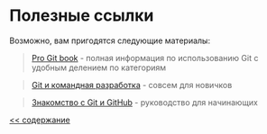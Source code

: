 # Полезные ссылки

Возможно, вам пригодятся следующие материалы:

> [Pro Git book](https://git-scm.com/book/ru/v2) - полная информация по использованию Git с удобным делением по категориям

> [Git и командная разработка](https://habr.com/ru/post/440816/) - совсем для новичков

> [Знакомство с Git и GitHub](https://medium.com/nuances-of-programming/%D0%B7%D0%BD%D0%B0%D0%BA%D0%BE%D0%BC%D1%81%D1%82%D0%B2%D0%BE-%D1%81-git-%D0%B8-github-%D1%80%D1%83%D0%BA%D0%BE%D0%B2%D0%BE%D0%B4%D1%81%D1%82%D0%B2%D0%BE-%D0%B4%D0%BB%D1%8F-%D0%BD%D0%B0%D1%87%D0%B8%D0%BD%D0%B0%D1%8E%D1%89%D0%B8%D1%85-54ea2567d76c) - руководство для начинающих

[<< содержание](./readme.md)